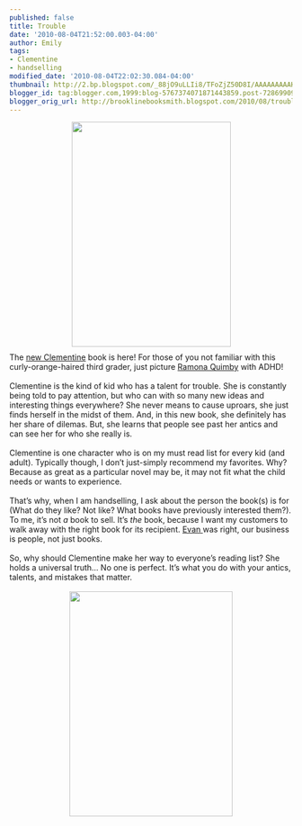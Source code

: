 ```yaml
---
published: false
title: Trouble
date: '2010-08-04T21:52:00.003-04:00'
author: Emily
tags:
- Clementine
- handselling
modified_date: '2010-08-04T22:02:30.084-04:00'
thumbnail: http://2.bp.blogspot.com/_88jO9uLLIi8/TFoZjZ50D8I/AAAAAAAAAHA/dR2zTlXmyTw/s72-c/51CEA0OwrGL.jpg
blogger_id: tag:blogger.com,1999:blog-5767374071871443859.post-728699093746476384
blogger_orig_url: http://brooklinebooksmith.blogspot.com/2010/08/trouble.html
---
```


<a onblur="try {parent.deselectBloggerImageGracefully();} catch(e) {}" href="http://2.bp.blogspot.com/_88jO9uLLIi8/TFoZjZ50D8I/AAAAAAAAAHA/dR2zTlXmyTw/s1600/51CEA0OwrGL.jpg"><img style="margin: 0px auto 10px; display: block; text-align: center; cursor: pointer; width: 283px; height: 400px;" src="http://2.bp.blogspot.com/_88jO9uLLIi8/TFoZjZ50D8I/AAAAAAAAAHA/dR2zTlXmyTw/s400/51CEA0OwrGL.jpg" alt="" id="BLOGGER_PHOTO_ID_5501737990825971650" border="0" /></a>The <a href="http://www.brooklinebooksmith-shop.com/book/9781423113553">new Clementine</a> book is here!  For those of you not familiar with this curly-orange-haired third grader, just picture <a href="http://www.brooklinebooksmith-shop.com/book/9780380709564">Ramona Quimby</a> with ADHD!<br /><br />Clementine is the kind of kid who has a talent for trouble.  She is constantly being told to pay attention, but who can with so many new ideas and interesting things everywhere?  She never means to cause uproars, she just finds herself in the midst of them. And, in this new book, she definitely has her share of dilemas.  But, she learns that people see past her antics and can see her for who she really is.<br /><br />Clementine is one character who is on my must read list for every kid (and adult).  Typically though, I don’t just-simply recommend my favorites.  Why?  Because as great as a particular novel may be, it may not fit what the child needs or wants to experience.<br /><br />That’s why, when I am handselling, I ask about the person the book(s) is for (What do they like?  Not like?  What books have previously interested them?).   To me, it’s not <span style="font-style: italic;">a</span> book to sell.  It’s <span style="font-style: italic;">the</span> book, because I want my customers to walk away with the right book for its recipient. <a href="http://brooklinebooksmith.blogspot.com/2010/08/we-dont-sell-books.html">Evan </a>was right, our business is people, not just books.<br /><br />So, why should Clementine make her way to everyone’s reading list?  She holds a universal truth…  No one is perfect.  It’s what you do with your antics, talents, and mistakes that matter.<br /><br /><a onblur="try {parent.deselectBloggerImageGracefully();} catch(e) {}" href="http://3.bp.blogspot.com/_88jO9uLLIi8/TFoaZ_mTUHI/AAAAAAAAAHI/VZaWKdOJKKc/s1600/Picture+1.png"><img style="margin: 0px auto 10px; display: block; text-align: center; cursor: pointer; width: 290px; height: 400px;" src="http://3.bp.blogspot.com/_88jO9uLLIi8/TFoaZ_mTUHI/AAAAAAAAAHI/VZaWKdOJKKc/s400/Picture+1.png" alt="" id="BLOGGER_PHOTO_ID_5501738928657617010" border="0" /></a>